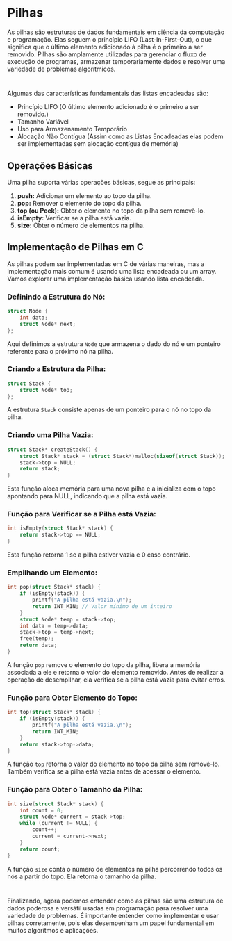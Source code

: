 # Pilhas

As pilhas são estruturas de dados fundamentais em ciência da computação e programação. Elas seguem o princípio LIFO (Last-In-First-Out), o que significa que o último elemento adicionado à pilha é o primeiro a ser removido. Pilhas são amplamente utilizadas para gerenciar o fluxo de execução de programas, armazenar temporariamente dados e resolver uma variedade de problemas algorítmicos.

#

Algumas das características fundamentais das listas encadeadas são:

* Princípio LIFO (O último elemento adicionado é o primeiro a ser removido.)
* Tamanho Variável
* Uso para Armazenamento Temporário
* Alocação Não Contígua (Assim como as Listas Encadeadas elas podem ser implementadas sem alocação contígua de memória)

## Operações Básicas

Uma pilha suporta várias operações básicas, segue as principais:

1. **push:** Adicionar um elemento ao topo da pilha.
2. **pop:** Remover o elemento do topo da pilha.
3. **top (ou Peek):** Obter o elemento no topo da pilha sem removê-lo.
4. **isEmpty:** Verificar se a pilha está vazia.
5. **size:** Obter o número de elementos na pilha.

## Implementação de Pilhas em C

As pilhas podem ser implementadas em C de várias maneiras, mas a implementação mais comum é usando uma lista encadeada ou um array. Vamos explorar uma implementação básica usando lista encadeada.

### Definindo a Estrutura do Nó:

```c
struct Node {
    int data;
    struct Node* next;
};
```

Aqui definimos a estrutura `Node` que armazena o dado do nó e um ponteiro referente para o próximo nó na pilha.

### Criando a Estrutura da Pilha:

```c
struct Stack {
    struct Node* top;
};
```

A estrutura `Stack` consiste apenas de um ponteiro para o nó no topo da pilha.

### Criando uma Pilha Vazia:

```c
struct Stack* createStack() {
    struct Stack* stack = (struct Stack*)malloc(sizeof(struct Stack));
    stack->top = NULL;
    return stack;
}
```

Esta função aloca memória para uma nova pilha e a inicializa com o topo apontando para NULL, indicando que a pilha está vazia.

### Função para Verificar se a Pilha está Vazia:

```c
int isEmpty(struct Stack* stack) {
    return stack->top == NULL;
}
```

Esta função retorna 1 se a pilha estiver vazia e 0 caso contrário.

### Empilhando um Elemento:

```c
int pop(struct Stack* stack) {
    if (isEmpty(stack)) {
        printf("A pilha está vazia.\n");
        return INT_MIN; // Valor mínimo de um inteiro
    }
    struct Node* temp = stack->top;
    int data = temp->data;
    stack->top = temp->next;
    free(temp);
    return data;
}
```

A função `pop` remove o elemento do topo da pilha, libera a memória associada a ele e retorna o valor do elemento removido. Antes de realizar a operação de desempilhar, ela verifica se a pilha está vazia para evitar erros.

### Função para Obter Elemento do Topo:

```c
int top(struct Stack* stack) {
    if (isEmpty(stack)) {
        printf("A pilha está vazia.\n");
        return INT_MIN;
    }
    return stack->top->data;
}
```

A função `top` retorna o valor do elemento no topo da pilha sem removê-lo. Também verifica se a pilha está vazia antes de acessar o elemento.

### Função para Obter o Tamanho da Pilha:

```c
int size(struct Stack* stack) {
    int count = 0;
    struct Node* current = stack->top;
    while (current != NULL) {
        count++;
        current = current->next;
    }
    return count;
}
```

A função `size` conta o número de elementos na pilha percorrendo todos os nós a partir do topo. Ela retorna o tamanho da pilha.

#

Finalizando, agora podemos entender como as pilhas são uma estrutura de dados poderosa e versátil usadas em programação para resolver uma variedade de problemas. É importante entender como implementar e usar pilhas corretamente, pois elas desempenham um papel fundamental em muitos algoritmos e aplicações.
